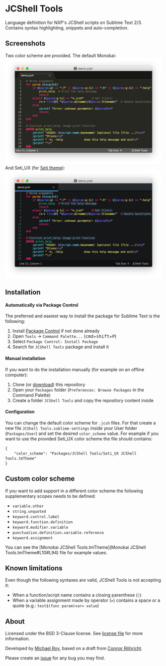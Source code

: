 JCShell Tools
=============

Language definition for NXP's JCShell scripts on Sublime Text 2/3.  
Contains syntax highlighting, snippets and auto-completion.

## Screenshots

Two color scheme are provided. The default Monokai:
![Monokai screenshot](support/screenshots/window_monokai.png)
And Seti_UX (for [Seti theme](https://github.com/ctf0/Seti_ST3)):
![Seti screenshot](support/screenshots/window_seti.png)

## Installation

#### Automatically via Package Control

The preferred and easiest way to install the package for Sublime Text is the
following:

1. Install [Package Control](https://sublime.wbond.net/installation) if not done already
2. Open `Tools` → `Command Palette...` (<kbd>cmd</kbd>+<kbd>shift</kbd>+<kbd>P</kbd>)
3. Select `Package Control: Install Package`
4. Search for `JCShell Tools` package and install it

#### Manual installation

If you want to do the installation manually (for example on an offline computer):

1. Clone (or [download](https://github.com/nxp/jcshell-tools/archive/master.zip)) this repository
2. Open your `Packages` folder (`Preferences: Browse Packages` in the Command Palette)
3. Create a folder `JCShell Tools` and copy the repository content inside

#### Configuration

You can change the default color scheme for `.jcsh` files. For that create a new file `JCShell Tools.sublime-settings` inside your User folder (`Packages/User`) and set the desired `color_scheme` value.
For example if you want to use the provided Seti_UX color scheme the file should contains:
```
{
    "color_scheme": "Packages/JCShell Tools/Seti_UX JCShell Tools.tmTheme"
}
```

## Custom color scheme

If you want to add support in a different color scheme the following supplementary scopes needs to be defined:

- `variable.other`
- `string.unquoted`
- `keyword.control.label`
- `keyword.function.definition`
- `keyword.modifier.variable`
- `punctuation.definition.variable.reference`
- `keyword.assignment`

You can see the [Monokai JCShell Tools.tmTheme](Monokai JCShell Tools.tmTheme#L10#L94) file for example values.

## Known limitations

Even though the following syntaxes are valid, JCShell Tools is not accepting it:
    
- When a function/script name contains a closing parenthese (`)`)
- When a variable assignment made by operator (`=`) contains a space or a quote (e.g.: `test$(func param)var= value`)

## About

Licensed under the BSD 3-Clause license. See [license file](LICENSE) for more information.

Developed by [Michael Roy](https://github.com/Mikaz-fr), based on a draft from [Connor Röhricht](https://github.com/c-roehricht).

Please create an [issue](https://github.com/nxp/jcshell-tools/issues) for any bug you may find.

